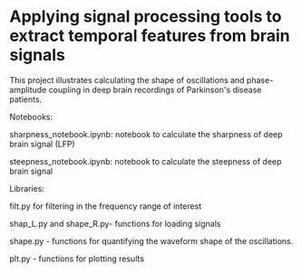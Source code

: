 # Applying signal processing tools to extract temporal features from brain signals

This project illustrates calculating the shape of oscillations and phase-amplitude coupling in deep brain recordings of Parkinson's disease patients. 

Notebooks: 

sharpness_notebook.ipynb: notebook to calculate the sharpness of deep brain signal (LFP)

steepness_notebook.ipynb: notebook to calculate the steepness of deep brain signal 



Libraries: 

filt.py for filtering in the frequency range of interest

shap_L.py and shape_R.py- functions for loading signals

shape.py - functions for quantifying the waveform shape of the oscillations. 

plt.py - functions for plotting results


